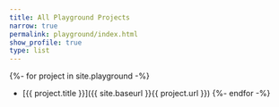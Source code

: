 ```yaml
---
title: All Playground Projects
narrow: true
permalink: playground/index.html
show_profile: true
type: list
---
```


{%- for project in site.playground -%}
- [{{ project.title }}]({{ site.baseurl }}{{ project.url }})
{%- endfor -%}
